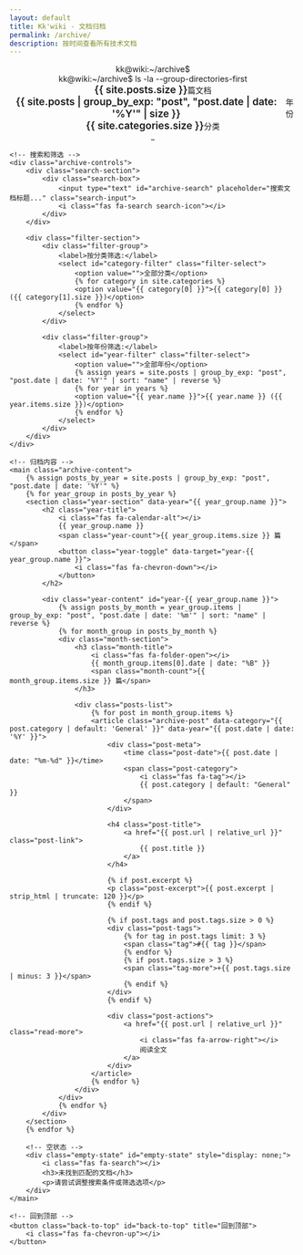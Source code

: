 ```yaml
---
layout: default
title: Kk'wiki - 文档归档
permalink: /archive/
description: 按时间查看所有技术文档
---
```


<div class="archive-page">
    <!-- 归档页头部 -->
    <header class="archive-header">
        <div class="archive-terminal">
            <div class="terminal-header">
                <div class="terminal-buttons">
                    <span class="btn-close"></span>
                    <span class="btn-minimize"></span>
                    <span class="btn-maximize"></span>
                </div>
                <div class="terminal-title">kk@wiki:~/archive$</div>
            </div>
            <div class="terminal-body">
                <div class="terminal-line">
                    <span class="prompt">kk@wiki:~/archive$</span>
                    <span class="command typed-text">ls -la --group-directories-first</span>
                </div>
                <div class="archive-stats">
                    <div class="stat-item">
                        <i class="fas fa-file-alt"></i>
                        <span class="stat-value">{{ site.posts.size }}</span>
                        <span class="stat-label">篇文档</span>
                    </div>
                    <div class="stat-item">
                        <i class="fas fa-calendar"></i>
                        <span class="stat-value">{{ site.posts | group_by_exp: "post", "post.date | date: '%Y'" | size }}</span>
                        <span class="stat-label">年份</span>
                    </div>
                    <div class="stat-item">
                        <i class="fas fa-folder"></i>
                        <span class="stat-value">{{ site.categories.size }}</span>
                        <span class="stat-label">分类</span>
                    </div>
                </div>
                <div class="cursor-blink">_</div>
            </div>
        </div>
    </header>

    <!-- 搜索和筛选 -->
    <div class="archive-controls">
        <div class="search-section">
            <div class="search-box">
                <input type="text" id="archive-search" placeholder="搜索文档标题..." class="search-input">
                <i class="fas fa-search search-icon"></i>
            </div>
        </div>

        <div class="filter-section">
            <div class="filter-group">
                <label>按分类筛选:</label>
                <select id="category-filter" class="filter-select">
                    <option value="">全部分类</option>
                    {% for category in site.categories %}
                    <option value="{{ category[0] }}">{{ category[0] }} ({{ category[1].size }})</option>
                    {% endfor %}
                </select>
            </div>

            <div class="filter-group">
                <label>按年份筛选:</label>
                <select id="year-filter" class="filter-select">
                    <option value="">全部年份</option>
                    {% assign years = site.posts | group_by_exp: "post", "post.date | date: '%Y'" | sort: "name" | reverse %}
                    {% for year in years %}
                    <option value="{{ year.name }}">{{ year.name }} ({{ year.items.size }})</option>
                    {% endfor %}
                </select>
            </div>
        </div>
    </div>

    <!-- 归档内容 -->
    <main class="archive-content">
        {% assign posts_by_year = site.posts | group_by_exp: "post", "post.date | date: '%Y'" %}
        {% for year_group in posts_by_year %}
        <section class="year-section" data-year="{{ year_group.name }}">
            <h2 class="year-title">
                <i class="fas fa-calendar-alt"></i>
                {{ year_group.name }}
                <span class="year-count">{{ year_group.items.size }} 篇</span>
                <button class="year-toggle" data-target="year-{{ year_group.name }}">
                    <i class="fas fa-chevron-down"></i>
                </button>
            </h2>

            <div class="year-content" id="year-{{ year_group.name }}">
                {% assign posts_by_month = year_group.items | group_by_exp: "post", "post.date | date: '%m'" | sort: "name" | reverse %}
                {% for month_group in posts_by_month %}
                <div class="month-section">
                    <h3 class="month-title">
                        <i class="fas fa-folder-open"></i>
                        {{ month_group.items[0].date | date: "%B" }}
                        <span class="month-count">{{ month_group.items.size }} 篇</span>
                    </h3>

                    <div class="posts-list">
                        {% for post in month_group.items %}
                        <article class="archive-post" data-category="{{ post.category | default: 'General' }}" data-year="{{ post.date | date: '%Y' }}">
                            <div class="post-meta">
                                <time class="post-date">{{ post.date | date: "%m-%d" }}</time>
                                <span class="post-category">
                                    <i class="fas fa-tag"></i>
                                    {{ post.category | default: "General" }}
                                </span>
                            </div>

                            <h4 class="post-title">
                                <a href="{{ post.url | relative_url }}" class="post-link">
                                    {{ post.title }}
                                </a>
                            </h4>

                            {% if post.excerpt %}
                            <p class="post-excerpt">{{ post.excerpt | strip_html | truncate: 120 }}</p>
                            {% endif %}

                            {% if post.tags and post.tags.size > 0 %}
                            <div class="post-tags">
                                {% for tag in post.tags limit: 3 %}
                                <span class="tag">#{{ tag }}</span>
                                {% endfor %}
                                {% if post.tags.size > 3 %}
                                <span class="tag-more">+{{ post.tags.size | minus: 3 }}</span>
                                {% endif %}
                            </div>
                            {% endif %}

                            <div class="post-actions">
                                <a href="{{ post.url | relative_url }}" class="read-more">
                                    <i class="fas fa-arrow-right"></i>
                                    阅读全文
                                </a>
                            </div>
                        </article>
                        {% endfor %}
                    </div>
                </div>
                {% endfor %}
            </div>
        </section>
        {% endfor %}

        <!-- 空状态 -->
        <div class="empty-state" id="empty-state" style="display: none;">
            <i class="fas fa-search"></i>
            <h3>未找到匹配的文档</h3>
            <p>请尝试调整搜索条件或筛选选项</p>
        </div>
    </main>

    <!-- 回到顶部 -->
    <button class="back-to-top" id="back-to-top" title="回到顶部">
        <i class="fas fa-chevron-up"></i>
    </button>
</div>

<!-- 归档页面样式 -->
<style>
.archive-page {
    max-width: 1200px;
    margin: 0 auto;
    padding: var(--spacing-xl) var(--spacing-lg);
}

/* 归档头部 */
.archive-header {
    margin-bottom: var(--spacing-xl);
}

.archive-terminal {
    background: var(--bg-card);
    border-radius: 8px;
    border: 1px solid var(--border-secondary);
    overflow: hidden;
    box-shadow: var(--shadow-md);
}

.archive-stats {
    display: flex;
    gap: var(--spacing-lg);
    margin: var(--spacing-md) 0;
    justify-content: center;
    flex-wrap: wrap;
}

.stat-item {
    display: flex;
    align-items: center;
    gap: var(--spacing-xs);
    color: var(--text-secondary);
    font-family: var(--font-mono);
    font-size: 0.875rem;
}

.stat-value {
    color: var(--accent-green);
    font-weight: 600;
    font-size: 1.1rem;
}

/* 控制区域 */
.archive-controls {
    background: var(--bg-card);
    border: 1px solid var(--border-secondary);
    border-radius: 8px;
    padding: var(--spacing-lg);
    margin-bottom: var(--spacing-xl);
    display: flex;
    gap: var(--spacing-lg);
    flex-wrap: wrap;
    align-items: end;
}

.search-section,
.filter-section {
    flex: 1;
    min-width: 250px;
}

.filter-section {
    display: flex;
    gap: var(--spacing-md);
    flex-wrap: wrap;
}

/* 搜索框样式 */
.search-box {
    position: relative;
    display: flex;
    align-items: center;
}

.search-input {
    width: 100%;
    background: var(--bg-secondary);
    border: 1px solid var(--border-secondary);
    color: var(--text-primary);
    padding: var(--spacing-sm) var(--spacing-md);
    padding-right: 2.5rem;
    border-radius: 6px;
    font-size: 0.9rem;
    transition: var(--transition-fast);
    font-family: var(--font-primary);
}

.search-input:focus {
    outline: none;
    border-color: var(--accent-green);
    box-shadow: 0 0 0 2px rgba(0, 255, 136, 0.2);
}

.search-input::placeholder {
    color: var(--text-muted);
}

.search-icon {
    position: absolute;
    right: var(--spacing-md);
    color: var(--text-muted);
    pointer-events: none;
}

.filter-group {
    display: flex;
    flex-direction: column;
    gap: var(--spacing-xs);
    min-width: 150px;
}

.filter-group label {
    color: var(--text-secondary);
    font-size: 0.875rem;
    font-weight: 500;
}

.filter-select {
    background: var(--bg-secondary);
    border: 1px solid var(--border-secondary);
    color: var(--text-primary);
    padding: var(--spacing-sm);
    border-radius: 4px;
    font-size: 0.875rem;
    transition: var(--transition-fast);
}

.filter-select:focus {
    outline: none;
    border-color: var(--accent-green);
    box-shadow: 0 0 0 2px rgba(0, 255, 136, 0.2);
}

/* 年份区域 */
.year-section {
    margin-bottom: var(--spacing-xl);
}

.year-title {
    display: flex;
    align-items: center;
    gap: var(--spacing-sm);
    font-size: 1.5rem;
    color: var(--text-primary);
    margin-bottom: var(--spacing-lg);
    padding: var(--spacing-md) 0;
    border-bottom: 2px solid var(--border-secondary);
    cursor: pointer;
    user-select: none;
}

.year-title:hover {
    color: var(--accent-green);
}

.year-count {
    margin-left: auto;
    background: var(--bg-tertiary);
    color: var(--text-muted);
    font-size: 0.8rem;
    padding: var(--spacing-xs) var(--spacing-sm);
    border-radius: 12px;
    font-family: var(--font-mono);
}

.year-toggle {
    background: none;
    border: none;
    color: var(--text-secondary);
    font-size: 1rem;
    cursor: pointer;
    transition: var(--transition-fast);
    padding: var(--spacing-xs);
    border-radius: 4px;
}

.year-toggle:hover {
    color: var(--accent-green);
    background: var(--bg-hover);
}

.year-toggle.collapsed i {
    transform: rotate(-90deg);
}

.year-content {
    transition: var(--transition-normal);
    overflow: hidden;
}

.year-content.collapsed {
    max-height: 0;
    margin: 0;
    padding: 0;
}

/* 月份区域 */
.month-section {
    margin-bottom: var(--spacing-lg);
}

.month-title {
    display: flex;
    align-items: center;
    gap: var(--spacing-sm);
    font-size: 1.2rem;
    color: var(--text-secondary);
    margin-bottom: var(--spacing-md);
    font-weight: 500;
}

.month-count {
    margin-left: auto;
    color: var(--text-muted);
    font-size: 0.8rem;
    font-family: var(--font-mono);
}

/* 文章列表 */
.posts-list {
    display: grid;
    gap: var(--spacing-md);
}

.archive-post {
    background: var(--bg-card);
    border: 1px solid var(--border-secondary);
    border-radius: 8px;
    padding: var(--spacing-lg);
    transition: var(--transition-normal);
    position: relative;
}

.archive-post:hover {
    border-color: var(--accent-green);
    transform: translateY(-2px);
    box-shadow: var(--shadow-md);
}

.archive-post .post-meta {
    display: flex;
    align-items: center;
    gap: var(--spacing-md);
    margin-bottom: var(--spacing-sm);
    font-size: 0.875rem;
}

.archive-post .post-date {
    color: var(--text-muted);
    font-family: var(--font-mono);
    background: var(--bg-secondary);
    padding: var(--spacing-xs) var(--spacing-sm);
    border-radius: 4px;
}

.archive-post .post-category {
    color: var(--accent-blue);
    display: flex;
    align-items: center;
    gap: var(--spacing-xs);
}

.archive-post .post-title {
    margin: var(--spacing-sm) 0;
    font-size: 1.1rem;
    line-height: 1.4;
}

.archive-post .post-link {
    color: var(--text-primary);
    text-decoration: none;
    transition: var(--transition-fast);
}

.archive-post .post-link:hover {
    color: var(--accent-green);
}

.archive-post .post-excerpt {
    color: var(--text-secondary);
    font-size: 0.9rem;
    line-height: 1.5;
    margin: var(--spacing-sm) 0;
}

.archive-post .post-tags {
    display: flex;
    gap: var(--spacing-xs);
    margin: var(--spacing-sm) 0;
    flex-wrap: wrap;
}

.archive-post .tag {
    background: var(--bg-tertiary);
    color: var(--text-muted);
    font-size: 0.75rem;
    padding: var(--spacing-xs) var(--spacing-sm);
    border-radius: 12px;
    font-family: var(--font-mono);
}

.archive-post .tag-more {
    background: var(--accent-green);
    color: var(--bg-primary);
    font-size: 0.75rem;
    padding: var(--spacing-xs) var(--spacing-sm);
    border-radius: 12px;
    font-family: var(--font-mono);
}

.archive-post .post-actions {
    margin-top: var(--spacing-md);
    display: flex;
    justify-content: flex-end;
}

.archive-post .read-more {
    display: inline-flex;
    align-items: center;
    gap: var(--spacing-xs);
    color: var(--accent-green);
    text-decoration: none;
    font-size: 0.875rem;
    font-weight: 500;
    transition: var(--transition-fast);
}

.archive-post .read-more:hover {
    color: var(--accent-blue);
    transform: translateX(4px);
}

/* 空状态 */
.empty-state {
    text-align: center;
    padding: var(--spacing-xl);
    color: var(--text-muted);
}

.empty-state i {
    font-size: 3rem;
    margin-bottom: var(--spacing-md);
    color: var(--text-secondary);
}

.empty-state h3 {
    color: var(--text-secondary);
    margin-bottom: var(--spacing-sm);
}

/* 回到顶部按钮 */
.back-to-top {
    position: fixed;
    bottom: 2rem;
    right: 2rem;
    background: var(--accent-green);
    color: var(--bg-primary);
    border: none;
    width: 50px;
    height: 50px;
    border-radius: 50%;
    cursor: pointer;
    opacity: 0;
    transform: translateY(20px);
    transition: var(--transition-normal);
    z-index: 1000;
    box-shadow: var(--shadow-lg);
}

.back-to-top.visible {
    opacity: 1;
    transform: translateY(0);
}

.back-to-top:hover {
    background: var(--accent-blue);
    transform: translateY(-2px);
}

/* 亮色主题适配 */
html.light .archive-terminal {
    background: var(--bg-card);
    border: 1px solid var(--border-primary);
}

html.light .archive-post {
    background: var(--bg-card);
    border: 1px solid var(--border-primary);
    box-shadow: var(--shadow-sm);
}

html.light .archive-post:hover {
    box-shadow: var(--shadow-md);
}

html.light .search-input {
    background: var(--bg-primary);
    border: 1px solid var(--border-primary);
}

html.light .filter-select {
    background: var(--bg-primary);
    border: 1px solid var(--border-primary);
}

/* 响应式设计 */
@media (max-width: 768px) {
    .archive-page {
        padding: var(--spacing-lg) var(--spacing-md);
    }

    .archive-controls {
        flex-direction: column;
        gap: var(--spacing-md);
    }

    .filter-section {
        flex-direction: column;
        gap: var(--spacing-sm);
    }

    .archive-stats {
        gap: var(--spacing-md);
    }

    .stat-item {
        font-size: 0.8rem;
    }

    .year-title {
        font-size: 1.3rem;
        flex-wrap: wrap;
    }

    .month-title {
        font-size: 1.1rem;
        flex-wrap: wrap;
    }

    .archive-post {
        padding: var(--spacing-md);
    }
}

@media (max-width: 480px) {
    .archive-post .post-meta {
        flex-direction: column;
        align-items: flex-start;
        gap: var(--spacing-xs);
    }

    .archive-stats {
        flex-direction: column;
        gap: var(--spacing-sm);
    }

    .back-to-top {
        width: 45px;
        height: 45px;
        bottom: 1rem;
        right: 1rem;
    }
}
</style>

<!-- 归档页面脚本 -->
<script>
document.addEventListener('DOMContentLoaded', function() {
    initArchivePage();
});

function initArchivePage() {
    // 初始化搜索功能
    setupArchiveSearch();

    // 初始化筛选功能
    setupArchiveFilters();

    // 初始化年份折叠
    setupYearToggle();

    // 初始化回到顶部
    setupBackToTop();

    // 统计信息
    updateArchiveStats();
}

function setupArchiveSearch() {
    const searchInput = document.getElementById('archive-search');
    if (!searchInput) return;

    searchInput.addEventListener('input', function() {
        const query = this.value.toLowerCase().trim();
        filterPosts();
    });
}

function setupArchiveFilters() {
    const categoryFilter = document.getElementById('category-filter');
    const yearFilter = document.getElementById('year-filter');

    [categoryFilter, yearFilter].forEach(filter => {
        if (filter) {
            filter.addEventListener('change', filterPosts);
        }
    });
}

function filterPosts() {
    const searchQuery = document.getElementById('archive-search').value.toLowerCase().trim();
    const categoryFilter = document.getElementById('category-filter').value;
    const yearFilter = document.getElementById('year-filter').value;

    const posts = document.querySelectorAll('.archive-post');
    const yearSections = document.querySelectorAll('.year-section');
    const monthSections = document.querySelectorAll('.month-section');

    let visibleCount = 0;

    posts.forEach(post => {
        const title = post.querySelector('.post-title').textContent.toLowerCase();
        const excerpt = post.querySelector('.post-excerpt')?.textContent.toLowerCase() || '';
        const category = post.getAttribute('data-category');
        const year = post.getAttribute('data-year');

        const matchesSearch = !searchQuery || title.includes(searchQuery) || excerpt.includes(searchQuery);
        const matchesCategory = !categoryFilter || category === categoryFilter;
        const matchesYear = !yearFilter || year === yearFilter;

        const isVisible = matchesSearch && matchesCategory && matchesYear;

        post.style.display = isVisible ? 'block' : 'none';
        if (isVisible) visibleCount++;
    });

    // 隐藏空的月份和年份区域
    monthSections.forEach(month => {
        const visiblePosts = month.querySelectorAll('.archive-post[style*="block"], .archive-post:not([style*="none"])');
        month.style.display = visiblePosts.length > 0 ? 'block' : 'none';
    });

    yearSections.forEach(year => {
        const visibleMonths = year.querySelectorAll('.month-section[style*="block"], .month-section:not([style*="none"])');
        year.style.display = visibleMonths.length > 0 ? 'block' : 'none';
    });

    // 显示空状态
    const emptyState = document.getElementById('empty-state');
    if (emptyState) {
        emptyState.style.display = visibleCount === 0 ? 'block' : 'none';
    }
}

function setupYearToggle() {
    const yearTitles = document.querySelectorAll('.year-title');

    yearTitles.forEach(title => {
        title.addEventListener('click', function() {
            const toggle = this.querySelector('.year-toggle');
            const targetId = toggle.getAttribute('data-target');
            const content = document.getElementById(targetId);

            if (content) {
                const isCollapsed = content.classList.contains('collapsed');

                if (isCollapsed) {
                    content.classList.remove('collapsed');
                    toggle.classList.remove('collapsed');
                } else {
                    content.classList.add('collapsed');
                    toggle.classList.add('collapsed');
                }
            }
        });
    });
}

function setupBackToTop() {
    const backToTopBtn = document.getElementById('back-to-top');
    if (!backToTopBtn) return;

    window.addEventListener('scroll', function() {
        if (window.pageYOffset > 300) {
            backToTopBtn.classList.add('visible');
        } else {
            backToTopBtn.classList.remove('visible');
        }
    });

    backToTopBtn.addEventListener('click', function() {
        window.scrollTo({
            top: 0,
            behavior: 'smooth'
        });
    });
}

function updateArchiveStats() {
    // 这里可以添加动态统计更新逻辑
    console.log('Archive page loaded successfully');
}
</script>
